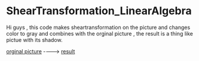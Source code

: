 # ShearTransformation_LinearAlgebra

Hi guys , this code makes sheartransformation on the picture and changes color to gray and combines with the orginal picture , the result is a thing like pictue with its shadow.


[orginal picture](https://github.com/rajabi2001/ShearTransformation_LinearAlgebra/blob/main/test2.jpg) ---->
[result](https://github.com/rajabi2001/ShearTransformation_LinearAlgebra/blob/main/result.jpg)
